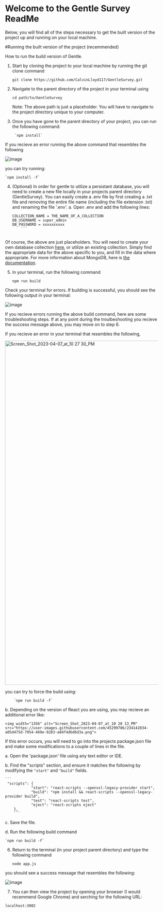# Welcome to the Gentle Survey ReadMe
Below, you will find all of the steps necessary to get the built version of the project up and running on your local machine.

#Running the built version of the project (recemmended) 

How to run the build version of Gentle.

1. Start by cloning the project to your local machine by running the git clone command

  	`git clone https://github.com/CalvinLloyd117/GentleSurvey.git`
  
2. Navigate to the parent directory of the project in your terminal using
	
	`cd path/to/GentleSurvey`

	Note: The above path is just a placeholder. You will have to navigate to the project directory unique to your computer.
  
3. Once you have gone to the parent directory of your project, you can run the following command:

    	`npm install`
	
If you recieve an error running the above command that resembles the following

![image](https://user-images.githubusercontent.com/45299786/234149857-d22d5c3c-2eac-46eb-a9a7-228b053befd8.png)

you can try running:

	`npm install -f`
    
4. (Optional) In order for gentle to utilize a persistant database, you will need to create a new file locally in your projects parent directory (GentleSurvey). You can easily create a .env file by first creating a .txt file and removing the entire file name (including the file extension .txt) and renaming the file '.env'.
  a. Open .env and add the following lines:
  
	```
	COLLECTION_NAME = THE_NAME_OF_A_COLLECTION
	DB_USERNAME = super_admin
	DB_PASSWORD = xxxxxxxxxx
    	```
		
Of course, the above are just placeholders. You will need to create your own database collection [here](https://www.mongodb.com/cloud/atlas/register), or utilize an existing collection. Simply find the appropriate data for the above specific to you, and fill in the data where appropriate. For more information about MongoDB, here is [the documentation](https://www.mongodb.com/docs/atlas/).
  
5. In your terminal, run the following command

	`npm run build`

Check your terminal for errors. If building is successful, you should see the following output in your terminal:

![image](https://user-images.githubusercontent.com/45299786/234150369-202e161e-921e-4a1e-ba17-1ef7ca775dbe.png)


If you recieve errors running the above build command, here are some troubleshooting steps. If at any point during the troulbeshooting you recieve the success message above, you may move on to step 6.
  
  If you recieve an error in your terminal that resembles the following, 
   
   <img width="1132" alt="Screen_Shot_2023-04-07_at_10 27 30_PM" src="https://user-images.githubusercontent.com/45299786/234142083-991188c0-0e8c-42e8-b97b-f4c038a8ec3c.png">
   
   you can try to force the build using:
		
		`npm run build -f`

b. Depending on the version of React you are using, you may recieve an additional error like:
    
    <img width="1356" alt="Screen_Shot_2023-04-07_at_10 28 13_PM" src="https://user-images.githubusercontent.com/45299786/234142834-a05d475d-7954-469e-9283-a84f4dbd6d3a.png">

  If this error occurs, you will need to go into the projects package.json file and make some modifications to a couple of lines in the file.
  
  a. Open the 'package.json' file using any text editor or IDE.
  
  b. Find the "scripts" section, and ensure it matches the following by modifying the `"start"` and `"build"` fields.
  
  	```
 	 "scripts": {
    			"start": "react-scripts --openssl-legacy-provider start",
    			"build": "npm install && react-scripts --openssl-legacy-provider build",
    			"test": "react-scripts test",
    			"eject": "react-scripts eject"
		},
    	```

  c. Save the file.
  
  d. Run the following build command
  
  	`npm run build -f`

6. Return to the terminal (in your project parent directory) and type the following command

	`node app.js`
  
  you should see a success message that resembles the following: 
  
  ![image](https://user-images.githubusercontent.com/45299786/234147160-abad4c8c-341c-4808-9974-699c316f694e.png)

7. You can then view the project by opening your browser (I would recemmend Google Chrome) and serching for the following URL:

  `localhost:3002`
